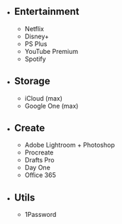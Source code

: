 - ## Entertainment
	- Netflix
	- Disney+
	- PS Plus
	- YouTube Premium
	- Spotify
- ## Storage
	- iCloud (max)
	- Google One (max)
- ## Create
	- Adobe Lightroom + Photoshop
	- Procreate
	- Drafts Pro
	- Day One
	- Office 365
- ## Utils
	- 1Password